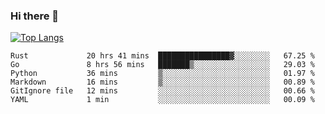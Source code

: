 ### Hi there 👋

<!--
**3Xpl0it3r/3Xpl0it3r** is a ✨ _special_ ✨ repository because its `README.md` (this file) appears on your GitHub profile.

Here are some ideas to get you started:

- 🔭 I’m currently working on ...
- 🌱 I’m currently learning ...
- 👯 I’m looking to collaborate on ...
- 🤔 I’m looking for help with ...
- 💬 Ask me about ...
- 📫 How to reach me: ...
- 😄 Pronouns: ...
- ⚡ Fun fact: ...
-->


[![Top Langs](https://github-readme-stats.vercel.app/api/top-langs/?username=3Xpl0it3r&layout=compact)](https://github.com/3Xpl0it3r/3Xpl0it3r)

<!--START_SECTION:waka-->

```text
Rust             20 hrs 41 mins  ████████████████▓░░░░░░░░   67.25 %
Go               8 hrs 56 mins   ███████▒░░░░░░░░░░░░░░░░░   29.03 %
Python           36 mins         ▒░░░░░░░░░░░░░░░░░░░░░░░░   01.97 %
Markdown         16 mins         ▒░░░░░░░░░░░░░░░░░░░░░░░░   00.89 %
GitIgnore file   12 mins         ░░░░░░░░░░░░░░░░░░░░░░░░░   00.66 %
YAML             1 min           ░░░░░░░░░░░░░░░░░░░░░░░░░   00.09 %
```

<!--END_SECTION:waka-->
